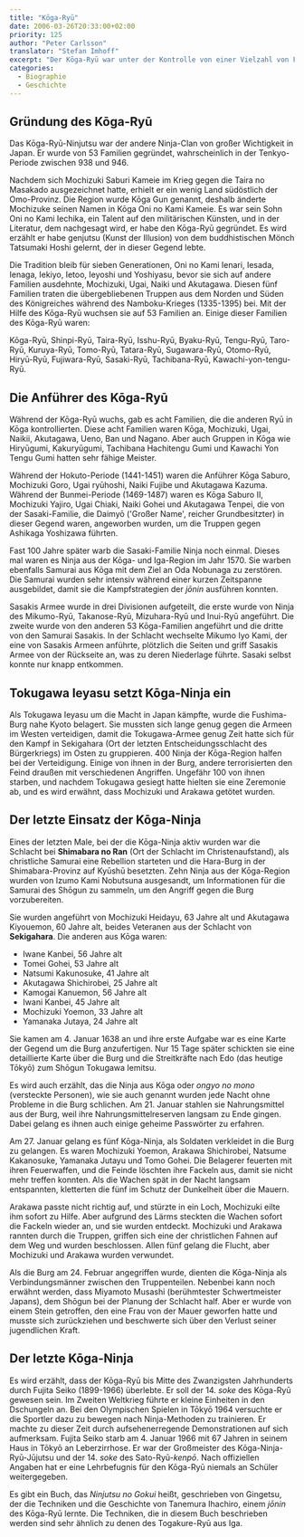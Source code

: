 ```yaml
---
title: "Kōga-Ryū"
date: 2006-03-26T20:33:00+02:00
priority: 125
author: "Peter Carlsson"
translator: "Stefan Imhoff"
excerpt: "Der Kōga-Ryū war unter der Kontrolle von einer Vielzahl von Familien. Die Ninja dieses Clans halfen auch Tokugawa Ieyasu bei der Verteidigung seiner Burg. Mit Fujita Seiko starb 1966 höchstwahrscheinlich der letzte Erbe dieser Schule aus."
categories:
  - Biographie
  - Geschichte
---
```


## Gründung des Kōga-Ryū

Das Kōga-Ryū-Ninjutsu war der andere Ninja-Clan von großer Wichtigkeit in Japan. Er wurde von 53 Familien gegründet, wahrscheinlich in der Tenkyo-Periode zwischen 938 und 946.

Nachdem sich Mochizuki Saburi Kameie im Krieg gegen die Taira no Masakado ausgezeichnet hatte, erhielt er ein wenig Land südöstlich der Omo-Provinz. Die Region wurde Kōga Gun genannt, deshalb änderte Mochizuke seinen Namen in Kōga Oni no Kami Kameie. Es war sein Sohn Oni no Kami Iechika, ein Talent auf den militärischen Künsten, und in der Literatur, dem nachgesagt wird, er habe den Kōga-Ryū gegründet. Es wird erzählt er habe genjutsu (Kunst der Illusion) von dem buddhistischen Mönch Tatsumaki Hoshi gelernt, der in dieser Gegend lebte.

Die Tradition bleib für sieben Generationen, Oni no Kami Ienari, Iesada, Ienaga, Iekiyo, Ietoo, Ieyoshi und Yoshiyasu, bevor sie sich auf andere Familien ausdehnte, Mochizuki, Ugai, Naiki und Akutagawa. Diesen fünf Familien traten die übergebliebenen Truppen aus dem Norden und Süden des Königreiches während des Namboku-Krieges (1335-1395) bei. Mit der Hilfe des Kōga-Ryū wuchsen sie auf 53 Familien an. Einige dieser Familien des Kōga-Ryū waren:

Kōga-Ryū, Shinpi-Ryū, Taira-Ryū, Isshu-Ryū, Byaku-Ryū, Tengu-Ryū, Taro-Ryū, Kuruya-Ryū, Tomo-Ryū, Tatara-Ryū, Sugawara-Ryū, Otomo-Ryū, Hiryū-Ryū, Fujiwara-Ryū, Sasaki-Ryū, Tachibana-Ryū, Kawachi-yon-tengu-Ryū.

## Die Anführer des Kōga-Ryū

Während der Kōga-Ryū wuchs, gab es acht Familien, die die anderen Ryū in Kōga kontrollierten. Diese acht Familien waren Kōga, Mochizuki, Ugai, Naikii, Akutagawa, Ueno, Ban und Nagano. Aber auch Gruppen in Kōga wie Hiryūgumi, Kakuryūgumi, Tachibana Hachitengu Gumi und Kawachi Yon Tengu Gumi hatten sehr fähige Meister.

Während der Hokuto-Periode (1441-1451) waren die Anführer Kōga Saburo, Mochizuki Goro, Ugai ryūhoshi, Naiki Fujibe und Akutagawa Kazuma. Während der Bunmei-Periode (1469-1487) waren es Kōga Saburo II, Mochizuki Yajiro, Ugai Chiaki, Naiki Gohei und Akutagawa Tenpei, die von der Sasaki-Familie, die Daimyō ('Großer Name', reicher Grundbesitzter) in dieser Gegend waren, angeworben wurden, um die Truppen gegen Ashikaga Yoshizawa führten.

Fast 100 Jahre später warb die Sasaki-Familie Ninja noch einmal. Dieses mal waren es Ninja aus der Kōga- und Iga-Region im Jahr 1570. Sie warben ebenfalls Samurai aus Kōga mit dem Ziel an Oda Nobunaga zu zerstören. Die Samurai wurden sehr intensiv während einer kurzen Zeitspanne ausgebildet, damit sie die Kampfstrategien der _jōnin_ ausführen konnten.

Sasakis Armee wurde in drei Divisionen aufgeteilt, die erste wurde von Ninja des Mikumo-Ryū, Takanose-Ryū, Mizuhara-Ryū und Inui-Ryū angeführt. Die zweite wurde von den anderen 53 Kōga-Familien angeführt und die dritte von den Samurai Sasakis. In der Schlacht wechselte Mikumo Iyo Kami, der eine von Sasakis Armeen anführte, plötzlich die Seiten und griff Sasakis Armee von der Rückseite an, was zu deren Niederlage führte. Sasaki selbst konnte nur knapp entkommen.

## Tokugawa Ieyasu setzt Kōga-Ninja ein

Als Tokugawa Ieyasu um die Macht in Japan kämpfte, wurde die Fushima-Burg nahe Kyoto belagert. Sie mussten sich lange genug gegen die Armeen im Westen verteidigen, damit die Tokugawa-Armee genug Zeit hatte sich für den Kampf in Sekigahara (Ort der letzten Entscheidungsschlacht des Bürgerkriegs) im Osten zu gruppieren. 400 Ninja der Kōga-Region halfen bei der Verteidigung. Einige von ihnen in der Burg, andere terrorisierten den Feind draußen mit verschiedenen Angriffen. Ungefähr 100 von ihnen starben, und nachdem Tokugawa gesiegt hatte hielten sie eine Zeremonie ab, und es wird erwähnt, dass Mochizuki und Arakawa getötet wurden.

## Der letzte Einsatz der Kōga-Ninja

Eines der letzten Male, bei der die Kōga-Ninja aktiv wurden war die Schlacht bei **Shimabara no Ran** (Ort der Schlacht im Christenaufstand), als christliche Samurai eine Rebellion starteten und die Hara-Burg in der Shimabara-Provinz auf Kyūshū besetzten. Zehn Ninja aus der Kōga-Region wurden von Izumo Kami Nobutsuna ausgesandt, um Informationen für die Samurai des Shōgun zu sammeln, um den Angriff gegen die Burg vorzubereiten.

Sie wurden angeführt von Mochizuki Heidayu, 63 Jahre alt und Akutagawa Kiyouemon, 60 Jahre alt, beides Veteranen aus der Schlacht von **Sekigahara**. Die anderen aus Kōga waren:

- Iwane Kanbei, 56 Jahre alt
- Tomei Gohei, 53 Jahre alt
- Natsumi Kakunosuke, 41 Jahre alt
- Akutagawa Shichirobei, 25 Jahre alt
- Kamogai Kanuemon, 56 Jahre alt
- Iwani Kanbei, 45 Jahre alt
- Mochizuki Yoemon, 33 Jahre alt
- Yamanaka Jutaya, 24 Jahre alt

Sie kamen am 4. Januar 1638 an und ihre erste Aufgabe war es eine Karte der Gegend um die Burg anzufertigen. Nur 15 Tage später schickten sie eine detaillierte Karte über die Burg und die Streitkräfte nach Edo (das heutige Tōkyō) zum Shōgun Tokugawa Iemitsu.

Es wird auch erzählt, das die Ninja aus Kōga oder _ongyo no mono_ (versteckte Personen), wie sie auch genannt wurden jede Nacht ohne Probleme in die Burg schlichen. Am 21. Januar stahlen sie Nahrungsmittel aus der Burg, weil ihre Nahrungsmittelreserven langsam zu Ende gingen. Dabei gelang es ihnen auch einige geheime Passwörter zu erfahren.

Am 27. Januar gelang es fünf Kōga-Ninja, als Soldaten verkleidet in die Burg zu gelangen. Es waren Mochizuki Yoemon, Arakawa Shichirobei, Natsume Kakanosuke, Yamanaka Jutayu und Tomo Gohei. Die Belagerer feuerten mit ihren Feuerwaffen, und die Feinde löschten ihre Fackeln aus, damit sie nicht mehr treffen konnten. Als die Wachen spät in der Nacht langsam entspannten, kletterten die fünf im Schutz der Dunkelheit über die Mauern.

Arakawa passte nicht richtig auf, und stürzte in ein Loch, Mochizuki eilte ihm sofort zu Hilfe. Aber aufgrund des Lärms steckten die Wachen sofort die Fackeln wieder an, und sie wurden entdeckt. Mochizuki und Arakawa rannten durch die Truppen, griffen sich eine der christlichen Fahnen auf dem Weg und wurden beschlossen. Allen fünf gelang die Flucht, aber Mochizuki und Arakawa wurden verwundet.

Als die Burg am 24. Februar angegriffen wurde, dienten die Kōga-Ninja als Verbindungsmänner zwischen den Truppenteilen. Nebenbei kann noch erwähnt werden, dass Miyamoto Musashi (berühmtester Schwertmeister Japans), dem Shōgun bei der Planung der Schlacht half. Aber er wurde von einem Stein getroffen, den eine Frau von der Mauer geworfen hatte und musste sich zurückziehen und beschwerte sich über den Verlust seiner jugendlichen Kraft.

## Der letzte Kōga-Ninja

Es wird erzählt, dass der Kōga-Ryū bis Mitte des Zwanzigsten Jahrhunderts durch Fujita Seiko (1899-1966) überlebte. Er soll der 14. _soke_ des Kōga-Ryū gewesen sein. Im Zweiten Weltkrieg führte er kleine Einheiten in den Dschungeln an. Bei den Olympischen Spielen in Tōkyō 1964 versuchte er die Sportler dazu zu bewegen nach Ninja-Methoden zu trainieren. Er machte zu dieser Zeit durch aufsehenerregende Demonstrationen auf sich aufmerksam. Fujita Seiko starb am 4. Januar 1966 mit 67 Jahren in seinem Haus in Tōkyō an Leberzirrhose. Er war der Großmeister des Kōga-Ninja-Ryū-Jūjutsu und der 14. _soke_ des Sato-Ryū-_kenpō_. Nach offiziellen Angaben hat er eine Lehrbefugnis für den Kōga-Ryū niemals an Schüler weitergegeben.

Es gibt ein Buch, das <cite>Ninjutsu no Gokui</cite> heißt, geschrieben von Gingetsu, der die Techniken und die Geschichte von Tanemura Ihachiro, einem _jōnin_ des Kōga-Ryū lernte. Die Techniken, die in diesem Buch beschrieben werden sind sehr ähnlich zu denen des Togakure-Ryū aus Iga.

